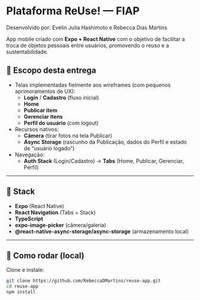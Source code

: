 # Plataforma ReUse! — FIAP <br>
Desenvolvido por: Evelin Julia Hashimoto e Rebecca Dias Martins

App mobile criado com **Expo + React Native** com o objetivo de facilitar a troca de objetos pessoais entre usuários, promovendo o reuso e a sustentabilidade.  


## 🎯 Escopo desta entrega
- Telas implementadas fielmente aos wireframes (com pequenos aprimoramentos de UX):
  - **Login** / **Cadastro** (fluxo inicial)
  - **Home**
  - **Publicar item**
  - **Gerenciar itens**
  - **Perfil do usuário** (com logout)
- Recursos nativos:
  - **Câmera** (tirar fotos na tela Publicar)
  - **Async Storage** (rascunho da Publicação, dados do Perfil e estado de “usuário logado”)
- Navegação:
  - **Auth Stack** (Login/Cadastro) → **Tabs** (Home, Publicar, Gerenciar, Perfil)

---

## 🧱 Stack
- **Expo** (React Native)
- **React Navigation** (Tabs + Stack)
- **TypeScript**
- **expo-image-picker** (câmera/galeria)
- **@react-native-async-storage/async-storage** (armazenamento local)

---

## 🚀 Como rodar (local)
Clone e instale:
```bash
git clone https://github.com/RebeccaDMartins/reuse-app.git
cd reuse-app
npm install
